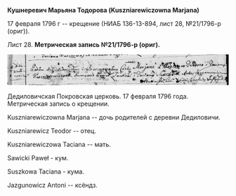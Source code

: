 **Кушнеревич Марьяна Тодорова (Kuszniarewiczowna Marjana)**

17 февраля 1796 г -- крещение (НИАБ 136-13-894, лист 28, №21/1796-р
(ориг)).

Лист 28. **Метрическая запись №21/1796-р (ориг).**

![](./media/396b6801d205a76e883cc2d480341c35d3d3a97f.png)

Дедиловичская Покровская церковь. 17 февраля 1796 года. Метрическая
запись о крещении.

Kuszniarewiczowna Marjana -- дочь родителей с деревни Дедиловичи.

Kuszniarewicz Teodor -- отец.

Kuszniarewiczowa Taciana -- мать.

Sawicki Paweł - кум.

Suszkowa Taciana - кума.

Jazgunowicz Antoni -- ксёндз.
